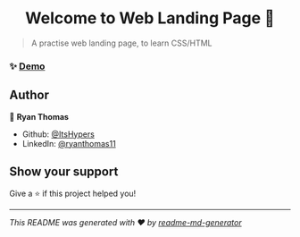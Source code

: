 <h1 align="center">Welcome to Web Landing Page 👋</h1>
<p>
</p>

> A practise web landing page, to learn CSS/HTML

### ✨ [Demo](https://itshypers.github.io/HypersLanding)

## Author

👤 **Ryan Thomas**

* Github: [@ItsHypers](https://github.com/ItsHypers)
* LinkedIn: [@ryanthomas11](https://linkedin.com/in/ryanthomas11)

## Show your support

Give a ⭐️ if this project helped you!

***
_This README was generated with ❤️ by [readme-md-generator](https://github.com/kefranabg/readme-md-generator)_